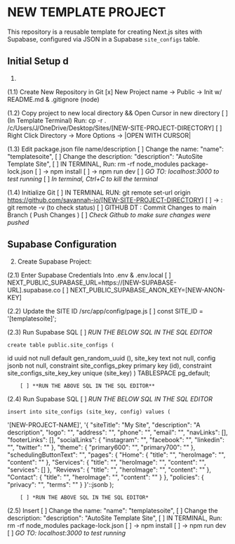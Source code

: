 # NEW TEMPLATE PROJECT #

This repository is a reusable template for creating Next.js sites with Supabase, configured via JSON in a Supabase `site_configs` table.

## Initial Setup d
1. 
  
  (1.1) Create New Repository in Git
        [x] New Project name -> Public -> Init w/ README.md & .gitignore (node)

  (1.2) Copy project to new local directory && Open Cursor in new directory
        [ ] (In Template Terminal) Run: cp -r . /c/Users/J/OneDrive/Desktop/Sites/[NEW-SITE-PROJECT-DIRECTORY]
        [ ] Right Click Directory -> More Options -> |OPEN WITH CURSOR|

  (1.3) Edit package.json file  name/description
        [ ] Change the name:        "name": "templatesoite",
        [ ] Change the description: "description": "AutoSite Template Site",
        [ ] IN TERMINAL, Run: rm -rf node_modules package-lock.json
        [ ] ->                npm install
        [ ] ->                npm run dev
        [ ] *GO TO: localhost:3000 to test running*
        [ ] *In terminal, Ctrl+C to kill the terminal*

  (1.4) Initialize Git 
        [ ] IN TERMINAL RUN: git remote set-url origin https://github.com/savannah-io/[NEW-SITE-PROJECT-DIRECTORY]
        [ ] ->             : git remote -v (to check status) 
        [ ] GITHUB DT      : Commit Changes to main Branch ( Push Changes )
        [ ] *Check Github to make sure changes were pushed*





## Supabase Configuration
2. Create Supabase Project:

  (2.1) Enter Supabase Credentials Into .env & .env.local
        [ ] NEXT_PUBLIC_SUPABASE_URL=https://[NEW-SUPABASE-URL].supabase.co
        [ ] NEXT_PUBLIC_SUPABASE_ANON_KEY=[NEW-ANON-KEY]

  (2.2) Update the SITE ID /src/app/config/page.js
        [ ] const SITE_ID = '[templatesoite]';

  (2.3) Run Supabase SQL
        [ ] *RUN THE BELOW SQL IN THE SQL EDITOR*

    create table public.site_configs (
  id uuid not null default gen_random_uuid (),
  site_key text not null,
  config jsonb not null,
  constraint site_configs_pkey primary key (id),
  constraint site_configs_site_key_key unique (site_key)
) TABLESPACE pg_default;    

        [ ] **RUN THE ABOVE SQL IN THE SQL EDITOR**

  (2.4) Run Supabase SQL
        [ ] *RUN THE BELOW SQL IN THE SQL EDITOR*

    insert into site_configs (site_key, config) values (
  '[NEW-PROJECT-NAME]',
  '{
    "siteTitle": "My Site",
    "description": "A description",
    "logo": "",
    "address": "",
    "phone": "",
    "email": "",
    "navLinks": [],
    "footerLinks": [],
    "socialLinks": { "instagram": "", "facebook": "", "linkedin": "", "twitter": "" },
    "theme": { "primary600": "", "primary700": "" },
    "schedulingButtonText": "",
    "pages": {
      "Home": { "title": "", "heroImage": "", "content": "" },
      "Services": { "title": "", "heroImage": "", "content": "", "services": [] },
      "Reviews": { "title": "", "heroImage": "", "content": "" },
      "Contact": { "title": "", "heroImage": "", "content": "" }
    },
    "policies": { "privacy": "", "terms": "" }
  }'::jsonb
);   

        [ ] *RUN THE ABOVE SQL IN THE SQL EDITOR*

  (2.5) Insert
        [ ] Change the name:        "name": "templatesoite",
        [ ] Change the description: "description": "AutoSite Template Site",
        [ ] IN TERMINAL, Run: rm -rf node_modules package-lock.json
        [ ] ->                npm install
        [ ] ->                npm run dev
        [ ] *GO TO: localhost:3000 to test running*
        
        